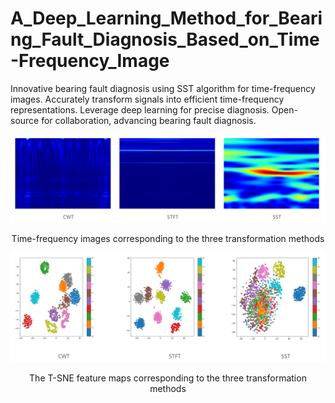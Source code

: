 # A_Deep_Learning_Method_for_Bearing_Fault_Diagnosis_Based_on_Time-Frequency_Image
Innovative bearing fault diagnosis using SST algorithm for time-frequency images. Accurately transform signals into efficient time-frequency representations. Leverage deep learning for precise diagnosis. Open-source for collaboration, advancing bearing fault diagnosis.


<div style="flex:1; text-align:center;">
    <img src="readme_pic/3methods.png" alt="图片1描述" width="900">
    <p>Time-frequency images corresponding to the three transformation methods</p>
</div>

<div style="flex:1; text-align:center;">
    <img src="readme_pic/3tsne.png" alt="图片1描述" width="900">
    <p>The T-SNE feature maps corresponding to the three transformation methods</p>
</div>
